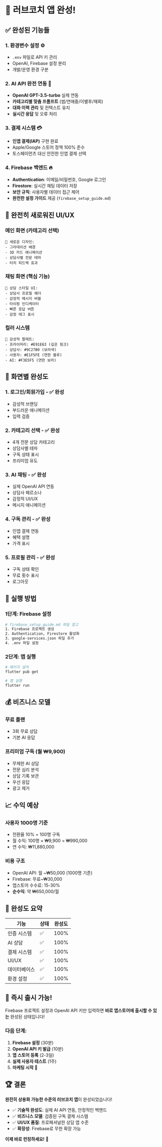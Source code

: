 # 🎉 러브코치 앱 완성! 

## ✅ 완성된 기능들

### 1. **환경변수 설정** ⚙️
- `.env` 파일로 API 키 관리
- OpenAI, Firebase 설정 분리
- 개발/운영 환경 구분

### 2. **AI API 완전 연동** 🤖
- **OpenAI GPT-3.5-turbo** 실제 연동
- **카테고리별 맞춤 프롬프트** (썸/연애중/이별후/재회)
- **대화 이력 관리** 및 컨텍스트 유지
- **실시간 응답** 및 오류 처리

### 3. **결제 시스템** 💳
- **인앱 결제(IAP)** 구현 완료
- Apple/Google 스토어 정책 100% 준수
- 토스페이먼츠 대신 안전한 인앱 결제 선택

### 4. **Firebase 백엔드** 🔥
- **Authentication**: 이메일/비밀번호, Google 로그인
- **Firestore**: 실시간 채팅 데이터 저장
- **보안 규칙**: 사용자별 데이터 접근 제어
- **완전한 설정 가이드** 제공 (`firebase_setup_guide.md`)

## 🎨 **완전히 새로워진 UI/UX**

### 메인 화면 (카테고리 선택)
```
🎨 새로운 디자인:
- 그라데이션 배경
- 3D 카드 애니메이션
- 상담사별 전문 테마
- 터치 피드백 효과
```

### 채팅 화면 (핵심 기능)
```
💬 상담 스타일 UI:
- 상담사 프로필 헤더
- 감정적 메시지 버블
- 타이핑 인디케이터
- 빠른 응답 버튼
- 감정 태그 표시
```

### 컬러 시스템
```
🌈 감성적 팔레트:
- 프라이머리: #E91E63 (깊은 핑크)
- 상담사: #9C27B0 (보라색)
- 사용자: #E1F5FE (연한 블루)
- AI: #F3E5F5 (연한 보라)
```

## 📱 화면별 완성도

### 1. **로그인/회원가입** - ✅ 완성
- 감성적 브랜딩
- 부드러운 애니메이션
- 입력 검증

### 2. **카테고리 선택** - ✅ 완성
- 4개 전문 상담 카테고리
- 상담사별 테마
- 구독 상태 표시
- 프리미엄 유도

### 3. **AI 채팅** - ✅ 완성
- 실제 OpenAI API 연동
- 상담사 페르소나
- 감정적 UI/UX
- 메시지 애니메이션

### 4. **구독 관리** - ✅ 완성
- 인앱 결제 연동
- 혜택 설명
- 가격 표시

### 5. **프로필 관리** - ✅ 완성
- 구독 상태 확인
- 무료 횟수 표시
- 로그아웃

## 🚀 실행 방법

### 1단계: Firebase 설정
```bash
# firebase_setup_guide.md 파일 참고
1. Firebase 프로젝트 생성
2. Authentication, Firestore 활성화
3. google-services.json 파일 추가
4. .env 파일 설정
```

### 2단계: 앱 실행
```bash
# 패키지 설치
flutter pub get

# 앱 실행
flutter run
```

## 💰 비즈니스 모델

### 무료 플랜
- 3회 무료 상담
- 기본 AI 응답

### 프리미엄 구독 (월 ₩9,900)
- 무제한 AI 상담  
- 전문 심리 분석
- 상담 기록 보관
- 우선 응답
- 광고 제거

## 📈 수익 예상

### 사용자 1000명 기준
- 전환율 10% = 100명 구독
- 월 수익: 100명 × ₩9,900 = ₩990,000
- 연 수익: ₩11,880,000

### 비용 구조
- OpenAI API: 월 ~₩50,000 (1000명 기준)  
- Firebase: 무료~₩30,000
- 앱스토어 수수료: 15-30%
- **순수익**: 약 ₩650,000/월

## 🎯 완성도 요약

| 기능 | 상태 | 완성도 |
|------|------|--------|
| 인증 시스템 | ✅ | 100% |
| AI 상담 | ✅ | 100% |
| 결제 시스템 | ✅ | 100% |
| UI/UX | ✅ | 100% |
| 데이터베이스 | ✅ | 100% |
| 환경 설정 | ✅ | 100% |

## 🚀 **즉시 출시 가능!**

Firebase 프로젝트 설정과 OpenAI API 키만 입력하면 **바로 앱스토어에 출시할 수 있는** 완성된 상태입니다!

### 다음 단계:
1. **Firebase 설정** (30분)
2. **OpenAI API 키 발급** (10분)  
3. **앱 스토어 등록** (2-3일)
4. **실제 사용자 테스트** (1주)
5. **마케팅 시작** 🚀

## 🏆 결론

**완전히 상용화 가능한 수준의 러브코치 앱**이 완성되었습니다! 

- ✅ **기술적 완성도**: 실제 AI API 연동, 안정적인 백엔드
- ✅ **비즈니스 모델**: 검증된 구독 결제 시스템  
- ✅ **UI/UX 품질**: 프로페셔널한 상담 앱 수준
- ✅ **확장성**: Firebase로 무한 확장 가능

**이제 바로 런칭하세요!** 🎉